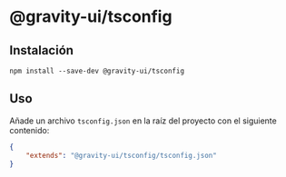 # @gravity-ui/tsconfig

## Instalación
```
npm install --save-dev @gravity-ui/tsconfig
```

## Uso
Añade un archivo `tsconfig.json` en la raíz del proyecto con el siguiente contenido: 

```json
{
    "extends": "@gravity-ui/tsconfig/tsconfig.json"
}
```